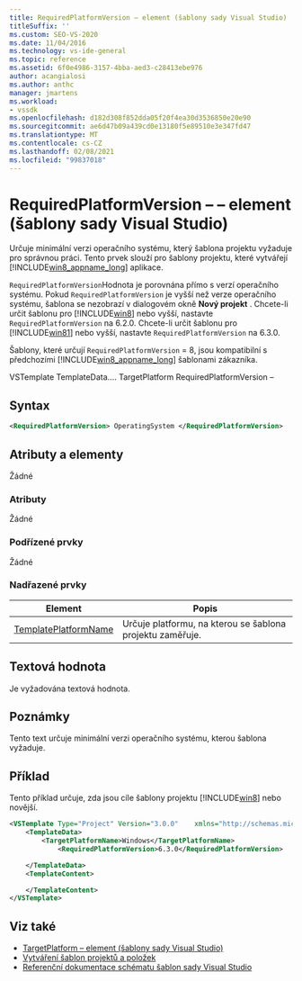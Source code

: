 ```yaml
---
title: RequiredPlatformVersion – element (šablony sady Visual Studio)
titleSuffix: ''
ms.custom: SEO-VS-2020
ms.date: 11/04/2016
ms.technology: vs-ide-general
ms.topic: reference
ms.assetid: 6f0e4986-3157-4bba-aed3-c28413ebe976
author: acangialosi
ms.author: anthc
manager: jmartens
ms.workload:
- vssdk
ms.openlocfilehash: d182d308f852dda05f20f4ea30d3536850e20e90
ms.sourcegitcommit: ae6d47b09a439cd0e13180f5e89510e3e347fd47
ms.translationtype: MT
ms.contentlocale: cs-CZ
ms.lasthandoff: 02/08/2021
ms.locfileid: "99837018"
---
```

# <a name="requiredplatformversion-element-visual-studio-templates"></a>RequiredPlatformVersion – – element (šablony sady Visual Studio)

Určuje minimální verzi operačního systému, který šablona projektu vyžaduje pro správnou práci. Tento prvek slouží pro šablony projektu, které vytvářejí [!INCLUDE[win8_appname_long](../debugger/includes/win8_appname_long_md.md)] aplikace.

 `RequiredPlatformVersion`Hodnota je porovnána přímo s verzí operačního systému. Pokud `RequiredPlatformVersion` je vyšší než verze operačního systému, šablona se nezobrazí v dialogovém okně **Nový projekt** . Chcete-li určit šablonu pro [!INCLUDE[win8](../debugger/includes/win8_md.md)] nebo vyšší, nastavte `RequiredPlatformVersion` na 6.2.0. Chcete-li určit šablonu pro [!INCLUDE[win81](../debugger/includes/win81_md.md)] nebo vyšší, nastavte `RequiredPlatformVersion` na 6.3.0.

 Šablony, které určují `RequiredPlatformVersion` = 8, jsou kompatibilní s předchozími [!INCLUDE[win8_appname_long](../debugger/includes/win8_appname_long_md.md)] šablonami zákazníka.

 VSTemplate TemplateData.... TargetPlatform RequiredPlatformVersion –

## <a name="syntax"></a>Syntax

```xml
<RequiredPlatformVersion> OperatingSystem </RequiredPlatformVersion>
```

## <a name="attributes-and-elements"></a>Atributy a elementy

 Žádné

### <a name="attributes"></a>Atributy

 Žádné

### <a name="child-elements"></a>Podřízené prvky

 Žádné

### <a name="parent-elements"></a>Nadřazené prvky

|Element|Popis|
|-------------|-----------------|
|[TemplatePlatformName](../extensibility/templatedata-element-visual-studio-templates.md)|Určuje platformu, na kterou se šablona projektu zaměřuje.|

## <a name="text-value"></a>Textová hodnota

 Je vyžadována textová hodnota.

## <a name="remarks"></a>Poznámky

 Tento text určuje minimální verzi operačního systému, kterou šablona vyžaduje.

## <a name="example"></a>Příklad

 Tento příklad určuje, zda jsou cíle šablony projektu [!INCLUDE[win8](../debugger/includes/win8_md.md)] nebo novější.

```xml
<VSTemplate Type="Project" Version="3.0.0"    xmlns="http://schemas.microsoft.com/developer/vstemplate/2005">
    <TemplateData>
        <TargetPlatformName>Windows</TargetPlatformName>
            <RequiredPlatformVersion>6.3.0</RequiredPlatformVersion>

    </TemplateData>
    <TemplateContent>

    </TemplateContent>
</VSTemplate>
```

## <a name="see-also"></a>Viz také

- [TargetPlatform – element (šablony sady Visual Studio)](../extensibility/targetplatformname-element-visual-studio-templates.md)
- [Vytváření šablon projektů a položek](../ide/creating-project-and-item-templates.md)
- [Referenční dokumentace schématu šablon sady Visual Studio](../extensibility/visual-studio-template-schema-reference.md)
